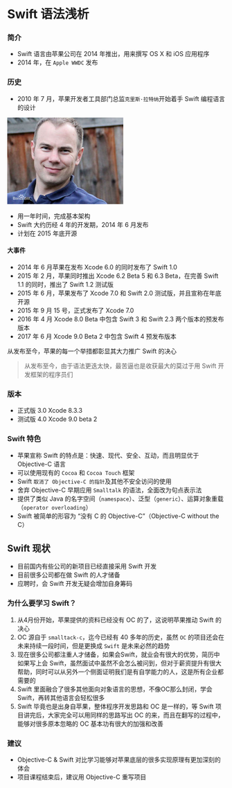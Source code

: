 # Swift 语法浅析

### 简介

* Swift 语言由苹果公司在 2014 年推出，用来撰写 OS X 和 iOS 应用程序
* 2014 年，在 `Apple WWDC` 发布

### 历史

* 2010 年 7 月，苹果开发者工具部门总监`克里斯·拉特纳`开始着手 Swift 编程语言的设计

![克里斯·拉特纳](克里斯.jpg)

* 用一年时间，完成基本架构
* Swift 大约历经 4 年的开发期，2014 年 6 月发布
* 计划在 2015 年底开源

#### 大事件

* 2014 年 6 月苹果在发布 Xcode 6.0 的同时发布了 Swift 1.0
* 2015 年 2 月，苹果同时推出 Xcode 6.2 Beta 5 和 6.3 Beta，在完善 Swift 1.1 的同时，推出了 Swift 1.2 测试版
* 2015 年 6 月，苹果发布了 Xcode 7.0 和 Swift 2.0 测试版，并且宣称在年底开源
* 2015 年 9 月 15 号，正式发布了 Xcode 7.0
* 2016 年 4 月 Xcode 8.0 Beta 中包含 Swift 3 和 Swift 2.3 两个版本的预发布版本
* 2017 年 6 月 Xcode 9.0 Beta 2 中包含 Swift 4 预发布版本


从发布至今，苹果的每一个举措都彰显其大力推广 Swift 的决心

> 从发布至今，由于语法更迭太快，最苦逼也是收获最大的莫过于用 Swift 开发框架的程序员们

### 版本

* 正式版 3.0 Xcode 8.3.3
* 测试版 4.0 Xcode 9.0 beta 2

### Swift 特色

* 苹果宣称 Swift 的特点是：快速、现代、安全、互动，而且明显优于 Objective-C 语言
* 可以使用现有的 `Cocoa` 和 `Cocoa Touch` 框架
* Swift `取消了 Objective-C 的指针`及其他不安全访问的使用
* 舍弃 Objective-C 早期应用 `Smalltalk` 的语法，全面改为句点表示法
* 提供了类似 Java 的名字空间（`namespace`）、泛型（`generic`）、运算对象重载（`operator overloading`）
* Swift 被简单的形容为 “没有 C 的 Objective-C”（Objective-C without the C）

## Swift 现状

* 目前国内有些公司的新项目已经直接采用 Swift 开发
* 目前很多公司都在做 Swift 的人才储备
* 应聘时，会 Swift 开发无疑会增加自身筹码

### 为什么要学习 Swift？

1. 从4月份开始，苹果提供的资料已经没有 OC 的了，这说明苹果推动 Swift 的决心
2. OC 源自于 `smalltack-c`，迄今已经有 40 多年的历史，虽然 `OC` 的项目还会在未来持续一段时间，但是更换成 `Swift` 是未来必然的趋势
3. 现在很多公司都注重人才储备，如果会Swift，就业会有很大的优势，简历中如果写上会 Swift，虽然面试中虽然不会怎么被问到，但对于薪资提升有很大帮助，同时可以从另外一个侧面证明我们是有自学能力的人，这是所有企业都需要的
4. Swift 里面融合了很多其他面向对象语言的思想，不像OC那么封闭，学会 Swift，再转其他语言会轻松很多
5. Swift 毕竟也是出身自苹果，整体程序开发思路和 OC 是一样的，等 Swift 项目讲完后，大家完全可以用同样的思路写出 OC 的来，而且在翻写的过程中，能够对很多原本忽略的 OC 基本功有很大的加强和改善

### 建议

* Objective-C & Swift 对比学习能够对苹果底层的很多实现原理有更加深刻的体会
* 项目课程结束后，建议用 Objective-C 重写项目


